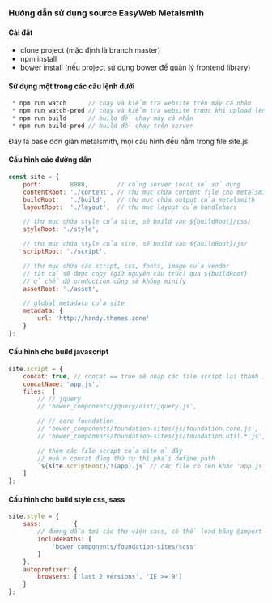 ﻿### Hướng dẫn sử dụng source EasyWeb Metalsmith
#### Cài đặt
* clone project (mặc định là branch master)
* npm install
* bower install (nếu project sử dụng bower để quản lý frontend library)

#### Sử dụng một trong các câu lệnh dưới
```js
 * npm run watch      // chạy và kiểm tra website trên máy cá nhân
 * npm run watch-prod // chạy và kiểm tra website trước khi upload lên server
 * npm run build      // build để chạy máy cá nhân
 * npm run build-prod // build để chạy trên server
```

Đây là base đơn giản metalsmith, mọi cấu hình đều nằm trong file site.js
#### Cấu hình các đường dẫn
```js
const site = {
    port:        8080,        // cổng server local sẻ sử dụng
    contentRoot: './content', // thư mục chứa content file cho metalsmith
    buildRoot:   './build',   // thư mục chứa output của metalsmith
    layoutRoot:  './layout',  // thư mục layout của handlebars

    // thư mục chứa style của site, sẽ build vào ${buildRoot}/css/
    styleRoot: './style',

    // thư mục chứa style của site, sẽ build vào ${buildRoot}/js/
    scriptRoot: './script',

    // thư mục chứa các script, css, fonts, image của vendor
    // tât cả sẽ được copy (giữ nguyên câu trúc) qua ${buildRoot}
    // ở chế độ production cũng sẽ không minify
    assetRoot: './asset',

    // global metadata của site
    metadata: {
        url: 'http://handy.themes.zone'
    }
};
```

#### Cấu hình cho build javascript
```js
site.script = {
    concat: true, // concat == true sẽ nhập các file script lại thành 1 file duy nhất
    concatName: 'app.js',
    files:  [
        // // jquery
        // 'bower_components/jquery/dist/jquery.js',

        // // core foundation
        // 'bower_components/foundation-sites/js/foundation.core.js',
        // 'bower_components/foundation-sites/js/foundation.util.*.js',

        // thêm các file script của site ở đây
        // muốn concat đúng thứ tự thì phải define path
        `${site.scriptRoot}/!(app).js` // các file có tên khác 'app.js'
    ]
};
```

#### Cấu hình cho build style css, sass
```js
site.style = {
    sass:         {
        // đường dẫn tơi các thư viện sass, có thể load bằng @import
        includePaths: [
            'bower_components/foundation-sites/scss'
        ]
    },
    autoprefixer: {
        browsers: ['last 2 versions', 'IE >= 9']
    }
};

